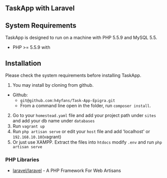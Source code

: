 
## TaskApp with Laravel 

## System Requirements
TaskApp is designed to run on a  machine with PHP 5.5.9 and MySQL 5.5.

* PHP >= 5.5.9 with
    
## Installation
Please check the system requirements before installing TaskApp.

1. You may install by cloning from github.
  * Github:
    * `git@github.com:h4yfans/Task-App-Epigra.git`
    * From a command line open in the folder, run `composer install`.
2. Go to your `homestead.yaml` file and add your project path under `sites` and add your db name under `databases`
3. Run `vagrant up`
4. Run `php artisan serve` or edit your `host` file and add 'localhost' or `192.168.10.10`(vagrant)
5. Or just use XAMPP. Extract the files into `htdocs` modify `.env` and run `php artisan serve`


### PHP Libraries
* [laravel/laravel](https://github.com/laravel/laravel) - A PHP Framework For Web Artisans
